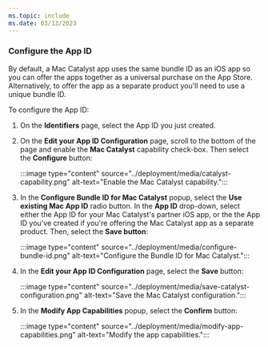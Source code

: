 ```yaml
---
ms.topic: include
ms.date: 03/13/2023
---
```


### Configure the App ID

By default, a Mac Catalyst app uses the same bundle ID as an iOS app so you can offer the apps together as a universal purchase on the App Store. Alternatively, to offer the app as a separate product you'll need to use a unique bundle ID.

To configure the App ID:

1. On the **Identifiers** page, select the App ID you just created.
1. On the **Edit your App ID Configuration** page, scroll to the bottom of the page and enable the **Mac Catalyst** capability check-box. Then select the **Configure** button:

    :::image type="content" source="../deployment/media/catalyst-capability.png" alt-text="Enable the Mac Catalyst capability.":::

1. In the **Configure Bundle ID for Mac Catalyst** popup, select the **Use existing Mac App ID** radio button. In the **App ID** drop-down, select either the App ID for your Mac Catalyst's partner iOS app, or the the App ID you've created if you're offering the Mac Catalyst app as a separate product. Then, select the **Save button**:

    :::image type="content" source="../deployment/media/configure-bundle-id.png" alt-text="Configure the Bundle ID for Mac Catalyst.":::

1. In the **Edit your App ID Configuration** page, select the **Save** button:

    :::image type="content" source="../deployment/media/save-catalyst-configuration.png" alt-text="Save the Mac Catalyst configuration.":::

1. In the **Modify App Capabilities** popup, select the **Confirm** button:

    :::image type="content" source="../deployment/media/modify-app-capabilities.png" alt-text="Modify the app capabilities.":::
